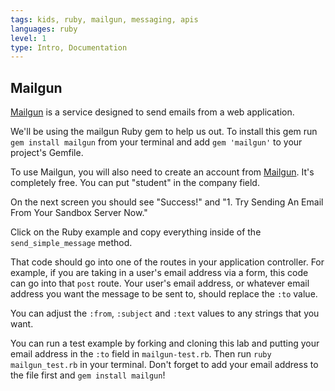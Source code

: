 ```yaml
---
tags: kids, ruby, mailgun, messaging, apis
languages: ruby
level: 1
type: Intro, Documentation
---
```


## Mailgun

[Mailgun](http://www.mailgun.com/) is a service designed to send emails from a web application. 

We'll be using the mailgun Ruby gem to help us out. To install this gem run `gem install mailgun` from your terminal and add `gem 'mailgun'` to your project's Gemfile.

To use Mailgun, you will also need to create an account from [Mailgun](https://mailgun.com/signup). It's completely free. You can put "student" in the company field.

On the next screen you should see "Success!" and "1. Try Sending An Email From Your Sandbox Server Now." 

Click on the Ruby example and copy everything inside of the `send_simple_message` method.

That code should go into one of the routes in your application controller. For example, if you are taking in a user's email address via a form, this code can go into that `post` route. Your user's email address, or whatever email address you want the message to be sent to, should replace the `:to` value.

You can adjust the `:from`, `:subject` and `:text` values to any strings that you want. 

You can run a test example by forking and cloning this lab and putting your email address in the `:to` field in `mailgun-test.rb`. Then run `ruby mailgun_test.rb` in your terminal. Don't forget to add your email address to the file first and `gem install mailgun`!


